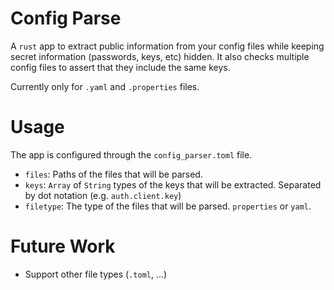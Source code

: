 # Config Parse
A `rust` app to extract public information from your config files while keeping secret information
(passwords, keys, etc) hidden. It also checks multiple config files to assert that they include the same keys.

Currently only for `.yaml` and `.properties` files.

# Usage
The app is configured through the `config_parser.toml` file.
- `files`: Paths of the files that will be parsed.
- `keys`: `Array` of `String` types of the keys that will be extracted. Separated by dot notation (e.g.
  `auth.client.key`)
- `filetype`: The type of the files that will be parsed. `properties` or `yaml`.

# Future Work
- Support other file types (`.toml`, ...)
